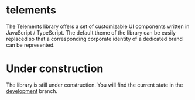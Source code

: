 # telements
The Telements library offers a set of customizable UI components written in JavaScript / TypeScript. The default theme of the library can be easily replaced so that a corresponding corporate identity of a dedicated brand can be represented.

# Under construction
The library is still under construction. You will find the current state in the [development](https://github.com/telekom/telements/tree/development) branch.
